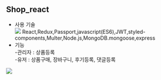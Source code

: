 <h2>Shop_react</h2>

<ul>
<li>사용 기술</li>
<img src="https://img.shields.io/badge/Android-3DDC84?style=flat-square&logo=react&logoColor=white"/>
React,Redux,Passport,javascript(ES6),JWT,styled-components,Multer,Node.js,MongoDB.mongoose,express 
<li>기능</li>
-관리자 : 상품등록 </br> 
-유저 : 상품구매, 장바구니, 후기등록, 댓글등록
</ul>

<img src="https://img.shields.io/badge/Android-3DDC84?style=flat-square&logo=Android&logoColor=white"/>
